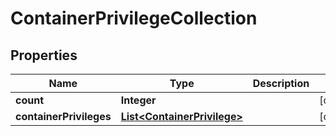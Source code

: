 
# ContainerPrivilegeCollection

## Properties
Name | Type | Description | Notes
------------ | ------------- | ------------- | -------------
**count** | **Integer** |  |  [optional]
**containerPrivileges** | [**List&lt;ContainerPrivilege&gt;**](ContainerPrivilege.md) |  |  [optional]



